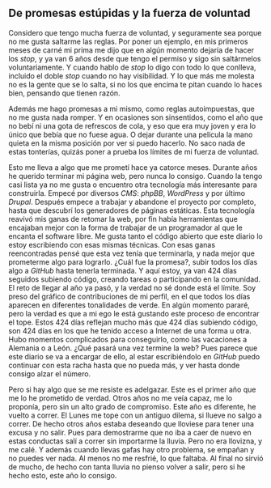 ## De promesas estúpidas y la fuerza de voluntad

Considero que tengo mucha fuerza de voluntad, y seguramente sea porque no me
gusta saltarme las reglas. Por poner un ejemplo, en mis primeros meses de carné
mi prima me dijo que en algún momento dejaría de hacer los _stop_, y ya van 6
años desde que tengo el permiso y sigo sin saltármelos voluntariamente. Y
cuando hablo de _stop_ lo digo con todo lo que conlleva, incluido el doble
_stop_ cuando no hay visibilidad. Y lo que más me molesta no es la gente que se
lo salta, si no los que encima te pitan cuando lo haces bien, pensando que
tienen razón.

Además me hago promesas a mi mismo, como reglas autoimpuestas, que no me gusta
nada romper. Y en ocasiones son sinsentidos, como el año que no bebí ni una
gota de refrescos de cola, y eso que era muy joven y era lo único que bebía que
no fuese agua. O dejar durante una película la mano quieta en la misma posición
por ver si puedo hacerlo. No saco nada de estas tonterías, quizás poner a
prueba los límites de mi fuerza de voluntad.

Esto me lleva a algo que me prometí hace ya catorce meses. Durante años he
querido terminar mi página web, pero nunca lo consigo. Cuando la tengo casi
lista ya no me gusta o encuentro otra tecnología más interesante para
construirla. Empecé por diversos _CMS_: _phpBB_, _WordPress_ y por último
_Drupal_. Después empece a trabajar y abandone el proyecto por completo, hasta
que descubrí los generadores de páginas estáticas. Esta tecnología reavivó mis
ganas de retomar la web, por fin había herramientas que encajaban mejor con la
forma de trabajar de un programador al que le encanta el software libre. Me
gusta tanto el código abierto que este diario lo estoy escribiendo con esas
mismas técnicas. Con esas ganas reencontradas pensé que esta vez tenía que
terminarla, y nada mejor que prometerme algo para lograrlo. ¿Cuál fue la
promesa?, subir todos los días algo a _GitHub_ hasta tenerla terminada. Y aquí
estoy, ya van 424 días seguidos subiendo código, creando tareas o participando
en la comunidad. El reto de llegar al año ya pasó, y la verdad no sé donde está
el límite. Soy preso del gráfico de contribuciones de mi perfil, en el que
todos los días aparecen en diferentes tonalidades de verde. En algún momento
pararé, pero la verdad es que a mi ego le está gustando este proceso de
encontrar el tope. Estos 424 días reflejan mucho más que 424 días subiendo
código, son 424 días en los que he tenido acceso a Internet de una forma u
otra. Hubo momentos complicados para conseguirlo, como las vacaciones a
Alemania o a León. ¿Qué pasará una vez termine la web? Pues parece que este
diario se va a encargar de ello, al estar escribiéndolo en _GitHub_ puedo
continuar con esta racha hasta que no pueda más, y ver hasta donde consigo
alzar el número.

Pero si hay algo que se me resiste es adelgazar. Este es el primer año que me
lo he prometido de verdad. Otros años no me veía capaz, me lo proponía, pero
sin un alto grado de compromiso. Este año es diferente, he vuelto a correr.
El Lunes me tope con un antiguo dilema, si llueve no salgo a correr. De hecho
otros años estaba deseando que lloviese para tener una excusa y no salir. Pues
para demostrarme que no iba a caer de nuevo en estas conductas salí a correr
sin importarme la lluvia. Pero no era llovizna, y me calé. Y además cuando
llevas gafas hay otro problema, se empañan y no puedes ver nada. Al menos no me
resfrié, lo que faltaba. Al final no sirvió de mucho, de hecho con tanta lluvia
no pienso volver a salir, pero si he hecho esto, este año lo consigo.
